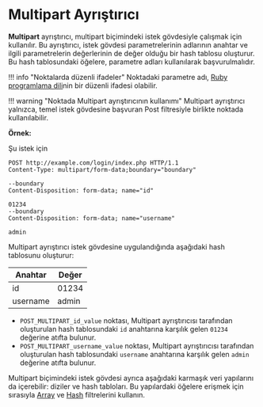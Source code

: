 [link-ruby]:                        http://ruby-doc.org/core-2.6.1/doc/regexp_rdoc.html
[link-multipart-array]:             array.md#the-example-of-using-the-multipart-parser-and-the-array-filter
[link-multipart-hash]:              hash.md#the-example-of-using-the-multipart-filter-and-the-hash-filter

# Multipart Ayrıştırıcı

**Multipart** ayrıştırıcı, multipart biçimindeki istek gövdesiyle çalışmak için kullanılır. Bu ayrıştırıcı, istek gövdesi parametrelerinin adlarının anahtar ve ilgili parametrelerin değerlerinin de değer olduğu bir hash tablosu oluşturur. Bu hash tablosundaki öğelere, parametre adları kullanılarak başvurulmalıdır.


!!! info "Noktalarda düzenli ifadeler"
    Noktadaki parametre adı, [Ruby programlama dili][link-ruby]nin bir düzenli ifadesi olabilir.  

!!! warning "Noktada Multipart ayrıştırıcının kullanımı"
    Multipart ayrıştırıcı yalnızca, temel istek gövdesine başvuran Post filtresiyle birlikte noktada kullanılabilir.


**Örnek:** 

Şu istek için

```
POST http://example.com/login/index.php HTTP/1.1
Content-Type: multipart/form-data;boundary="boundary" 

--boundary 
Content-Disposition: form-data; name="id" 

01234 
--boundary 
Content-Disposition: form-data; name="username"

admin 
```

Multipart ayrıştırıcı istek gövdesine uygulandığında aşağıdaki hash tablosunu oluşturur:

| Anahtar   | Değer    |
|-----------|----------|
| id        | 01234    |
| username  | admin    |

* `POST_MULTIPART_id_value` noktası, Multipart ayrıştırıcısı tarafından oluşturulan hash tablosundaki `id` anahtarına karşılık gelen `01234` değerine atıfta bulunur.
* `POST_MULTIPART_username_value` noktası, Multipart ayrıştırıcısı tarafından oluşturulan hash tablosundaki `username` anahtarına karşılık gelen `admin` değerine atıfta bulunur.

Multipart biçimindeki istek gövdesi ayrıca aşağıdaki karmaşık veri yapılarını da içerebilir: diziler ve hash tabloları. Bu yapılardaki öğelere erişmek için sırasıyla [Array][link-multipart-array] ve [Hash][link-multipart-hash] filtrelerini kullanın.